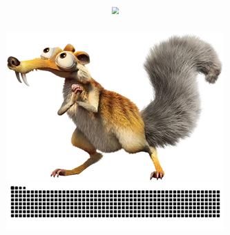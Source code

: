 <div align="center">
  <img src="https://readme-typing-svg.demolab.com?font=Fira+Code&pause=1000&size=40&width=435&lines=+Ola!+Eu+sou+o+André%C3%A9+Alvino%F0%9F%91%8B">
</div>



#

<img src="https://github.com/euandr/euandr/blob/main/Scrat_29.webp" alt="Texto Alternativo">

<picture align="center">
  <source media="(prefers-color-scheme: dark)" srcset="https://raw.githubusercontent.com/euandr/euandr/output/github-contribution-grid-snake-dark.svg">
  <source media="(prefers-color-scheme: light)" srcset="https://raw.githubusercontent.com/euandr/euandr/output/github-contribution-grid-snake-dark.svg">
  <img align="center" alt="github contribution grid snake animation" src="https://raw.githubusercontent.com/euandr/euandr/output/github-contribution-grid-snake.svg">
</picture>
